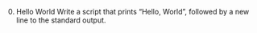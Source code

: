 0. Hello World
Write a script that prints “Hello, World”, followed by a new line to the standard output.